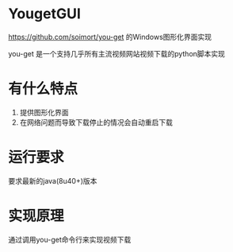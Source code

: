 # YougetGUI

https://github.com/soimort/you-get 的Windows图形化界面实现

you-get 是一个支持几乎所有主流视频网站视频下载的python脚本实现


# 有什么特点

1. 提供图形化界面
2. 在网络问题而导致下载停止的情况会自动重启下载


# 运行要求

要求最新的java(8u40+)版本

# 实现原理

通过调用you-get命令行来实现视频下载